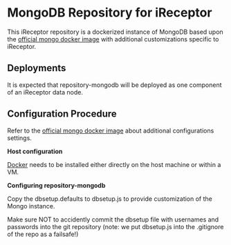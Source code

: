 MongoDB Repository for iReceptor
================================

This iReceptor repository is a dockerized instance of MongoDB based
upon the [official mongo docker
image](https://hub.docker.com/_/mongo/) with additional customizations
specific to iReceptor.

## Deployments

It is expected that repository-mongodb will be deployed	as one
component of an iReceptor data node.

## Configuration Procedure

Refer to the [official mongo docker
image](https://hub.docker.com/_/mongo/) about additional
configurations settings.

**Host configuration**

[Docker](https://www.docker.com) needs to be installed either directly on the host machine or within a VM.

**Configuring repository-mongodb**

Copy the dbsetup.defaults to dbsetup.js to provide customization of the Mongo instance.

Make sure NOT to accidently commit the dbsetup file with usernames and passwords into the 
git repository (note: we put dbsetup.js into the .gitignore of the repo as a failsafe!)